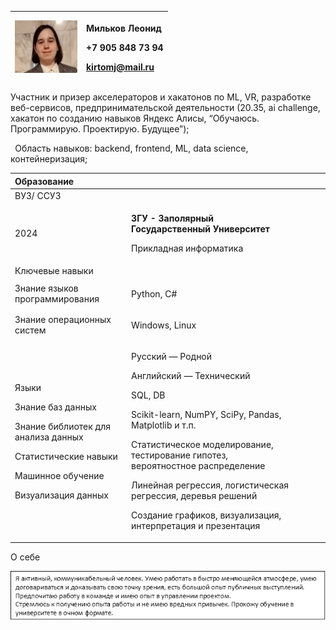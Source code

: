 ﻿|![](Aspose.Words.a5e2df00-ea41-4fc9-9a8f-9484e99af940.001.jpeg)|<p>**Мильков Леонид**</p><p></p><p>+7 905 848 73 94</p><p><kirtomj@mail.ru> </p>|
| :- | :- |

Участник и призер акселераторов и хакатонов по ML, VR, разработке веб-сервисов, предпринимательской деятельности (20.35, ai challenge, хакатон по созданию навыков Яндекс Алисы, “Обучаюсь. Программирую. Проектирую. Будущее”);

` `Область навыков: backend, frontend, ML, data science, контейнеризация;

|Образование|||||
| :- | :- | :- | :- | :- |
|ВУЗ/ ССУЗ|||||
|2024|<p>**ЗГУ - Заполярный Государственный Университет**</p><p>Прикладная информатика</p>||||
|Ключевые навыки |||||
|Знание языков программирования|<p>Python, C#</p><p></p>||||
|Знание операционных систем|<p>Windows, Linux</p><p></p>||||
|<p>Языки</p><p></p><p></p><p></p><p>Знание баз данных</p><p></p><p>Знание библиотек для анализа данных</p><p></p><p></p><p>Статистические навыки</p><p></p><p></p><p></p><p></p><p>Машинное обучение</p><p></p><p></p><p></p><p>Визуализация данных</p>|<p>Русский — Родной</p><p>Английский — Технический</p><p> </p><p>SQL, DB</p><p></p><p>Scikit-learn, NumPY, SciPy, Pandas, Matplotlib и т.п.</p><p></p><p>Статистическое моделирование, тестирование гипотез, вероятностное распределение</p><p></p><p>Линейная регрессия, логистическая регрессия, деревья решений</p><p></p><p>Создание графиков, визуализация, интерпретация и презентация </p>||||

О себе







![](Aspose.Words.a5e2df00-ea41-4fc9-9a8f-9484e99af940.002.png)

